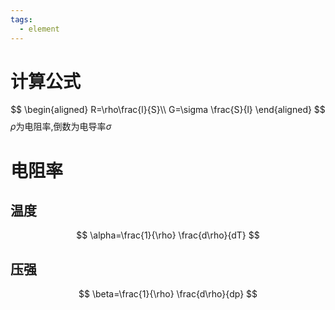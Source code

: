 ```yaml
---
tags:
  - element
---
```


# 计算公式
$$
\begin{aligned}
R=\rho\frac{l}{S}\\
G=\sigma \frac{S}{l}
\end{aligned}
$$
$\rho$为电阻率,倒数为电导率$\sigma$

# 电阻率
## 温度
$$
\alpha=\frac{1}{\rho} \frac{d\rho}{dT}
$$
## 压强
$$
\beta=\frac{1}{\rho} \frac{d\rho}{dp}
$$



